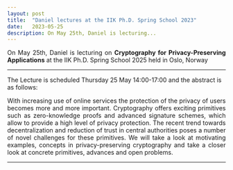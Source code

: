```yaml
---
layout: post
title:  "Daniel lectures at the IIK Ph.D. Spring School 2023"
date:   2023-05-25
description: On May 25th, Daniel is lecturing...
---
```


<p class="blockquote" align="justify">On May 25th, Daniel is lecturing on <b>Cryptography for Privacy-Preserving Applications</b> at the IIK Ph.D. Spring School 2025 held in Oslo, Norway</p>

<hr> 

The Lecture is scheduled Thursday 25 May 14:00-17:00 and the abstract is as follows:

<p class="blockquote" align="justify">With increasing use of online services the protection of the privacy of users becomes more and more
important. Cryptography offers exciting primitives such as zero-knowledge proofs and advanced signature schemes, which allow to provide a high level of privacy protection. The recent trend towards decentralization and reduction of trust in central authorities poses a number of novel challenges for these primitives. We will take a look at motivating examples, concepts in privacy-preserving cryptography and take a closer look at concrete primitives, advances and open problems.</p>


<hr>  
